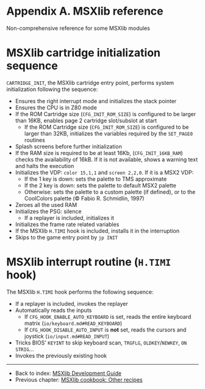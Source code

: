 
# Appendix A. MSXlib reference

Non-comprehensive reference for some MSXlib modules


# MSXlib cartridge initialization sequence

`CARTRIDGE_INIT`, the MSXlib cartridge entry point, performs system initialization following the sequence:

- Ensures the right interrupt mode and initializes the stack pointer
- Ensures the CPU is in Z80 mode
- If the ROM Cartridge size (`CFG_INIT_ROM_SIZE`) is configured to be larger than 16KB, enables page 2 cartridge slot/subslot at start
	- If the ROM Cartridge size (`CFG_INIT_ROM_SIZE`) is configured to be larger than 32KB, initializes the variables required by the `SET_PAGE0` routines
- Splash screens before further initialization
- If the RAM size is required to be at least 16Kb, (`CFG_INIT_16KB_RAM`) checks the availability of 16kB. If it is not available, shows a warning text and halts the execution
- Initializes the VDP: `color 15,1,1` and `screen 2,2,0`. If it is a MSX2 VDP:
	- If the 1 key is down: sets the palette to TMS approximate
	- If the 2 key is down: sets the palette to default MSX2 palette
	- Otherwise: sets the palette to a custom palette (if defined), or to the CoolColors palette (&copy; Fabio R. Schmidlin, 1997)
- Zeroes all the used RAM
- Initializes the PSG: silence
	- If a replayer is included, initializes it
- Initializes the frame rate related variables
- If the MSXlib `H.TIMI` hook is included, installs it in the interruption
- Skips to the game entry point by `jp INIT`


# MSXlib interrupt routine (`H.TIMI` hook)

The MSXlib `H.TIMI` hook performs the following sequence:

- If a replayer is included, invokes the replayer
- Automatically reads the inputs
	- If `CFG_HOOK_ENABLE_AUTO_KEYBOARD` is set, reads the entire keyboard matrix (`io/keyboard.md#READ_KEYBOARD`)
	- If `CFG_HOOK_DISABLE_AUTO_INPUT` is **not** set, reads the cursors and joystick (`io/input.md#READ_INPUT`)
- Tricks BIOS' `KEYINT` to skip keyboard scan, `TRGFLG`, `OLDKEY`/`NEWKEY`, `ON STRIG`...
- Invokes the previously existing hook


---
* Back to index: [MSXlib Development Guide](index.md)
* Previous chapter: [MSXlib cookbook: Other recipes](chapter3-4.md)
